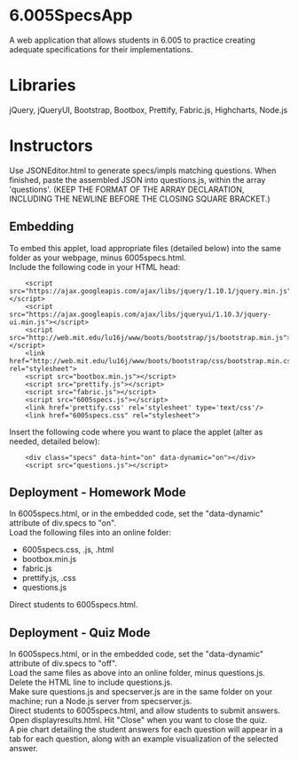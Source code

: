 6.005SpecsApp
=============
A web application that allows students in 6.005 to practice creating adequate specifications for their implementations. 

Libraries
=========
jQuery, jQueryUI, Bootstrap, Bootbox, Prettify, Fabric.js, Highcharts, Node.js

Instructors
===========
Use JSONEditor.html to generate specs/impls matching questions. When finished, paste the assembled JSON into questions.js, within the array 'questions'. (KEEP THE FORMAT OF THE ARRAY DECLARATION, INCLUDING THE NEWLINE BEFORE THE CLOSING SQUARE BRACKET.)

Embedding
---------
To embed this applet, load appropriate files (detailed below) into the same folder as your webpage, minus 6005specs.html.  
Include the following code in your HTML head:  

        <script src="https://ajax.googleapis.com/ajax/libs/jquery/1.10.1/jquery.min.js"></script>
        <script src="https://ajax.googleapis.com/ajax/libs/jqueryui/1.10.3/jquery-ui.min.js"></script>
        <script src="http://web.mit.edu/lu16j/www/boots/bootstrap/js/bootstrap.min.js"></script>
        <link href="http://web.mit.edu/lu16j/www/boots/bootstrap/css/bootstrap.min.css" rel="stylesheet">
        <script src="bootbox.min.js"></script>
        <script src="prettify.js"></script>
        <script src="fabric.js"></script>
        <script src="6005specs.js"></script>
        <link href='prettify.css' rel='stylesheet' type='text/css'/>
        <link href="6005specs.css" rel="stylesheet">  

Insert the following code where you want to place the applet (alter as needed, detailed below):  

        <div class="specs" data-hint="on" data-dynamic="on"></div>
        <script src="questions.js"></script>

Deployment - Homework Mode
--------------------------
In 6005specs.html, or in the embedded code, set the "data-dynamic" attribute of div.specs to "on".  
Load the following files into an online folder:
* 6005specs.css, .js, .html
* bootbox.min.js
* fabric.js
* prettify.js, .css
* questions.js  
  
Direct students to 6005specs.html.

Deployment - Quiz Mode
----------------------
In 6005specs.html, or in the embedded code, set the "data-dynamic" attribute of div.specs to "off".  
Load the same files as above into an online folder, minus questions.js. Delete the HTML line to include questions.js.  
Make sure questions.js and specserver.js are in the same folder on your machine; run a Node.js server from specserver.js.  
Direct students to 6005specs.html, and allow students to submit answers.  
Open displayresults.html. Hit "Close" when you want to close the quiz.  
A pie chart detailing the student answers for each question will appear in a tab for each question, along with an example visualization of the selected answer.
